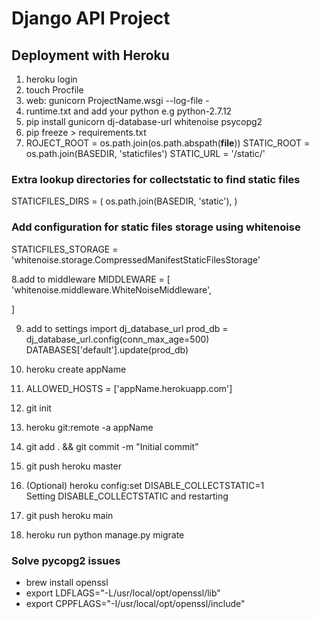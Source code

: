 
# Django API Project 



## Deployment with Heroku
1. heroku login
2. touch Procfile
3. web: gunicorn ProjectName.wsgi --log-file -
4. runtime.txt and add your python e.g python-2.7.12
5. pip install gunicorn dj-database-url whitenoise psycopg2
6. pip freeze > requirements.txt
7. ROJECT_ROOT   =   os.path.join(os.path.abspath(__file__))
STATIC_ROOT  =   os.path.join(BASEDIR, 'staticfiles')
STATIC_URL = '/static/'

### Extra lookup directories for collectstatic to find static files
STATICFILES_DIRS = (
    os.path.join(BASEDIR, 'static'),
)

###  Add configuration for static files storage using whitenoise
STATICFILES_STORAGE = 'whitenoise.storage.CompressedManifestStaticFilesStorage'

8.add to middleware  MIDDLEWARE = [
    'whitenoise.middleware.WhiteNoiseMiddleware',
  
]
   

9. add to settings import dj_database_url 
prod_db  =  dj_database_url.config(conn_max_age=500)
DATABASES['default'].update(prod_db)
   
10. heroku create appName
11. ALLOWED_HOSTS = ['appName.herokuapp.com']
12. git init
13. heroku git:remote -a appName
14. git add . && git commit -m "Initial commit"
15. git push heroku master
16. (Optional)
heroku config:set     DISABLE_COLLECTSTATIC=1  
Setting DISABLE_COLLECTSTATIC and restarting
    
17. git push heroku main 
18. heroku run python manage.py migrate

### Solve pycopg2 issues
* brew install openssl
* export LDFLAGS="-L/usr/local/opt/openssl/lib"
* export CPPFLAGS="-I/usr/local/opt/openssl/include"
